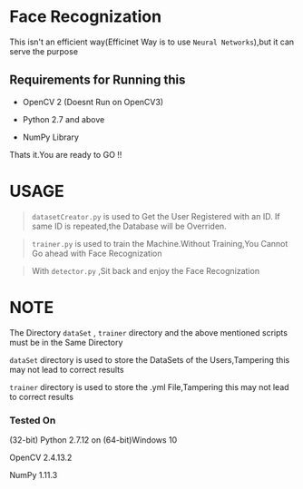 # Face Recognization

This isn't an efficient way(Efficinet Way is to use ```Neural Networks```),but it can serve the purpose

## Requirements for Running this

- OpenCV 2 (Doesnt Run on OpenCV3)

- Python 2.7 and above

- NumPy Library

Thats it.You are ready to GO !!

# USAGE

> ```datasetCreator.py``` is used to Get the User Registered with an ID.
> If same ID is repeated,the Database will be Overriden.


>```trainer.py``` is used to train the Machine.Without Training,You Cannot
> Go ahead with Face Recognization

>With ```detector.py``` ,Sit back and enjoy the Face Recognization

# NOTE

The Directory ```dataSet``` , ```trainer``` directory and  the above mentioned scripts must be in the Same Directory

```dataSet``` directory is used to store the DataSets of the Users,Tampering this may not lead
to correct results

```trainer``` directory is used to store the .yml File,Tampering this may not lead
to correct results


### Tested On
(32-bit) Python 2.7.12 on (64-bit)Windows 10

OpenCV 2.4.13.2

NumPy 1.11.3
